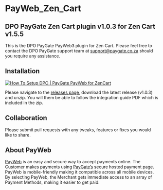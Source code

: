 # PayWeb_Zen_Cart
## DPO PayGate Zen Cart plugin v1.0.3 for Zen Cart v1.5.5

This is the DPO PayGate PayWeb3 plugin for Zen Cart. Please feel free to contact the DPO PayGate support team at support@paygate.co.za should you require any assistance.

## Installation
[![How To Setup DPO | PayGate PayWeb for ZenCart](http://img.youtube.com/vi/AUGkcxVzeFo/0.jpg)](http://www.youtube.com/watch?v=AUGkcxVzeFo "How To Setup DPO | PayGate PayWeb for ZenCart")

Please navigate to the [releases page](https://github.com/PayGate/PayWeb_Zen_Cart/releases), download the latest release (v1.0.3) and unzip. You will them be able to follow the integration guide PDF which is included in the zip.

## Collaboration

Please submit pull requests with any tweaks, features or fixes you would like to share.

## About PayWeb

[PayWeb](https://www.paygate.co.za/paygate-products/payweb/) is an easy and secure way to accept payments online. The Customer makes payments using [PayGate’s](https://www.paygate.co.za/) secure hosted payment page. PayWeb is mobile-friendly making it compatible across all mobile devices. By selecting PayWeb, the Merchant gets immediate access to an array of Payment Methods, making it easier to get paid.
